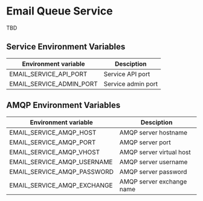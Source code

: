 Email Queue Service
===================
TBD

Service Environment Variables
-------------------------------------------
| Environment variable  | Desciption |
| ------------- | ------------- |
| EMAIL_SERVICE_API_PORT  | Service API port  |
| EMAIL_SERVICE_ADMIN_PORT  | Service admin port  |

AMQP Environment Variables
-------------------------------------------
| Environment variable  | Desciption |
| ------------- | ------------- |
| EMAIL_SERVICE_AMQP_HOST | AMQP server hostname  |
| EMAIL_SERVICE_AMQP_PORT | AMQP server port  |
| EMAIL_SERVICE_AMQP_VHOST  | AMQP server virtual host  |
| EMAIL_SERVICE_AMQP_USERNAME | AMQP server username  |
| EMAIL_SERVICE_AMQP_PASSWORD | AMQP server password  |
| EMAIL_SERVICE_AMQP_EXCHANGE| AMQP server exchange name  |
